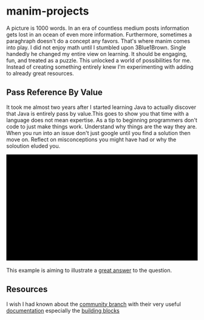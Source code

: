 # manim-projects
  A picture is 1000 words. In an era of countless medium posts information gets lost in an ocean of even more information. Furthermore, sometimes a paraghraph doesn't do a concept any favors. That's where manim comes into play. I did not enjoy math until I stumbled upon 3Blue1Brown. Single handedly he changed my entire view on learning. It should be engaging, fun, and treated as a puzzle. This unlocked a world of possibilities for me. Instead of creating something entirely knew I'm experimenting with adding to already great resources.

## Pass Reference By Value
  It took me almost two years after I started learning Java to actually discover that Java is entirely pass by value.This goes to show you that time with a language does not mean expertise. As a tip to beginning programmers don't code to just make things work. Understand why things are the way they are. When you run into an issue don't just google until you find a solution then move on. Reflect on misconceptions you might have had or why the soloution eluded you.
  
![](pass-by-value.gif)

This example is aiming to illustrate a [great answer](https://stackoverflow.com/questions/40480/is-java-pass-by-reference-or-pass-by-value) to the question.


## Resources
  I wish I had known about the [community branch](https://github.com/ManimCommunity/manim/) with their very useful [documentation](https://manimce.readthedocs.io/en/latest/index.html) especially the [building blocks](https://manimce.readthedocs.io/en/latest/tutorials/building_blocks.html)
